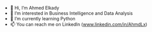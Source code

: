 - 👋 Hi, I’m Ahmed Elkady
- 👀 I’m interested in Business Intelligence and Data Analysis 
- 🌱 I’m currently learning Python 
- 📫 You can reach me on LinkedIn (www.linkedin.com/in/AhmdLx)


